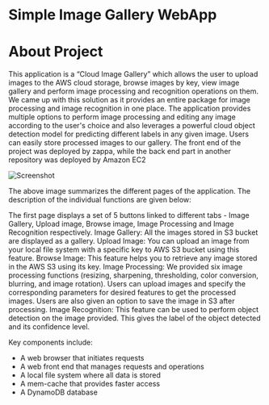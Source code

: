 # Simple Image Gallery WebApp

# About Project

This application is a “Cloud Image Gallery” which allows the user to upload images to the AWS cloud storage, browse images by key, view image gallery and perform image processing and recognition operations on them. We came up with this solution as it provides an entire package for image processing and image recognition in one place. The application provides multiple options to perform image processing and editing any image according to the user's choice and also leverages a powerful cloud object detection model for predicting different labels in any given image. Users can easily store processed images to our gallery. The front end of the project was deployed by zappa, while the back end part in another repository was deployed by Amazon EC2

![Screenshot](https://user-images.githubusercontent.com/52727328/221229125-53d868c9-fd97-4aeb-a1dc-cd51db46a59d.png)

The above image summarizes the different pages of the application. The description of the individual functions are given below:

The first page displays a set of 5 buttons linked to different tabs - Image Gallery, Upload image, Browse image, Image Processing and Image Recognition respectively.
Image Gallery: All the images stored in S3 bucket are displayed as a gallery.
Upload Image: You can upload an image from your local file system with a specific key to AWS S3 bucket using this feature.
Browse Image: This feature helps you to retrieve any image stored in the AWS S3 using its key.
Image Processing: We provided six image processing functions (resizing, sharpening, thresholding, color conversion, blurring, and image rotation). Users can upload images and specify the corresponding parameters for desired features to get the processed images. Users are also given an option to save the image in S3 after processing.
Image Recognition: This feature can be used to perform object detection on the image provided. This gives the label of the object detected and its confidence level.


Key components include:

* A web browser that initiates requests
* A web front end that manages requests and operations
* A local file system where all data is stored
* A mem-cache that provides faster access
* A DynamoDB database
